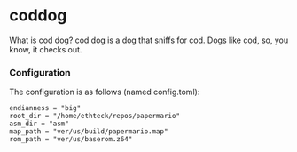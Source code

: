 # coddog

What is cod dog? cod dog is a dog that sniffs for cod. Dogs like cod, so, you know, it checks out.

### Configuration
The configuration is as follows (named config.toml):

```
endianness = "big"
root_dir = "/home/ethteck/repos/papermario"
asm_dir = "asm"
map_path = "ver/us/build/papermario.map"
rom_path = "ver/us/baserom.z64"
```
